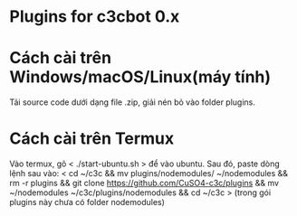 # Plugins for c3cbot 0.x
# Cách cài trên Windows/macOS/Linux(máy tính)
Tải source code dưới dạng file .zip, giải nén bỏ vào folder plugins.
# Cách cài trên Termux 
Vào termux, gõ < ./start-ubuntu.sh > để vào ubuntu.
Sau đó, paste dòng lệnh sau vào:
< cd ~/c3c && mv plugins/nodemodules/ ~/nodemodules && rm -r plugins && git clone https://github.com/CuSO4-c3c/plugins && mv ~/nodemodules ~/c3c/plugins/nodemodules && cd ~/c3c > (trong gói plugins này chưa có folder nodemodules)
